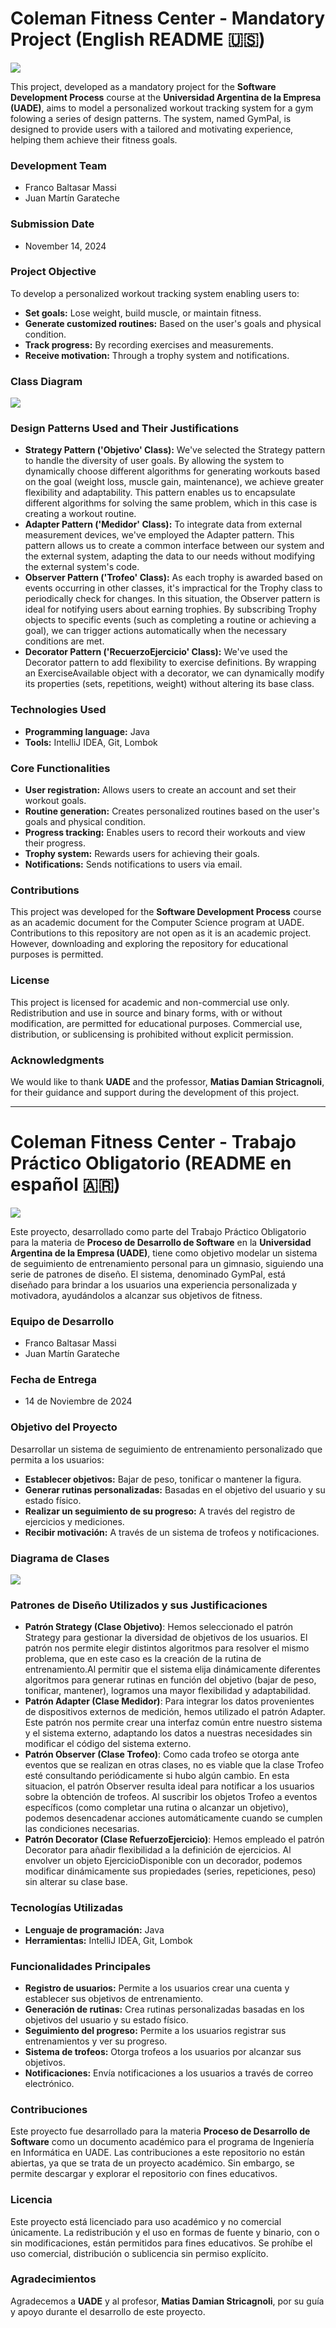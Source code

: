 # Coleman Fitness Center - Mandatory Project (English README 🇺🇸)

![](Imagenes/LogoUADE.svg)

This project, developed as a mandatory project for the **Software Development Process** course at the **Universidad Argentina de la Empresa (UADE)**, aims to model a personalized workout tracking system for a gym folowing a series of design patterns. The system, named GymPal, is designed to provide users with a tailored and motivating experience, helping them achieve their fitness goals.

### Development Team

* Franco Baltasar Massi
* Juan Martín Garateche

### Submission Date

* November 14, 2024

### Project Objective

To develop a personalized workout tracking system enabling users to:

* **Set goals:** Lose weight, build muscle, or maintain fitness.
* **Generate customized routines:** Based on the user's goals and physical condition.
* **Track progress:** By recording exercises and measurements.
* **Receive motivation:** Through a trophy system and notifications.

### Class Diagram

![](Imagenes/DiagramaDeClases.png)

### Design Patterns Used and Their Justifications

* **Strategy Pattern ('Objetivo' Class):** We've selected the Strategy pattern to handle the diversity of user goals. By allowing the system to dynamically choose different algorithms for generating workouts based on the goal (weight loss, muscle gain, maintenance), we achieve greater flexibility and adaptability. This pattern enables us to encapsulate different algorithms for solving the same problem, which in this case is creating a workout routine.
* **Adapter Pattern ('Medidor' Class):** To integrate data from external measurement devices, we've employed the Adapter pattern. This pattern allows us to create a common interface between our system and the external system, adapting the data to our needs without modifying the external system's code.
* **Observer Pattern ('Trofeo' Class):** As each trophy is awarded based on events occurring in other classes, it's impractical for the Trophy class to periodically check for changes. In this situation, the Observer pattern is ideal for notifying users about earning trophies. By subscribing Trophy objects to specific events (such as completing a routine or achieving a goal), we can trigger actions automatically when the necessary conditions are met.
* **Decorator Pattern ('RecuerzoEjercicio' Class):** We've used the Decorator pattern to add flexibility to exercise definitions. By wrapping an ExerciseAvailable object with a decorator, we can dynamically modify its properties (sets, repetitions, weight) without altering its base class.

### Technologies Used

* **Programming language:** Java
* **Tools:** IntelliJ IDEA, Git, Lombok

### Core Functionalities

* **User registration:** Allows users to create an account and set their workout goals.
* **Routine generation:** Creates personalized routines based on the user's goals and physical condition.
* **Progress tracking:** Enables users to record their workouts and view their progress.
* **Trophy system:** Rewards users for achieving their goals.
* **Notifications:** Sends notifications to users via email.

### Contributions

This project was developed for the **Software Development Process** course as an academic document for the Computer Science program at UADE. Contributions to this repository are not open as it is an academic project. However, downloading and exploring the repository for educational purposes is permitted.

### License

This project is licensed for academic and non-commercial use only. Redistribution and use in source and binary forms, with or without modification, are permitted for educational purposes. Commercial use, distribution, or sublicensing is prohibited without explicit permission.

### Acknowledgments

We would like to thank **UADE** and the professor, **Matias Damian Stricagnoli**, for their guidance and support during the development of this project.

---

# Coleman Fitness Center - Trabajo Práctico Obligatorio (README en español 🇦🇷)

![](Imagenes/LogoUADE.svg)

Este proyecto, desarrollado como parte del Trabajo Práctico Obligatorio para la materia de **Proceso de Desarrollo de Software** en la **Universidad Argentina de la Empresa (UADE)**, tiene como objetivo modelar un sistema de seguimiento de entrenamiento personal para un gimnasio, siguiendo una serie de patrones de diseño. El sistema, denominado GymPal, está diseñado para brindar a los usuarios una experiencia personalizada y motivadora, ayudándolos a alcanzar sus objetivos de fitness.

### Equipo de Desarrollo

* Franco Baltasar Massi
* Juan Martín Garateche

### Fecha de Entrega

* 14 de Noviembre de 2024

### Objetivo del Proyecto

Desarrollar un sistema de seguimiento de entrenamiento personalizado que permita a los usuarios:

* **Establecer objetivos:** Bajar de peso, tonificar o mantener la figura.
* **Generar rutinas personalizadas:** Basadas en el objetivo del usuario y su estado físico.
* **Realizar un seguimiento de su progreso:** A través del registro de ejercicios y mediciones.
* **Recibir motivación:** A través de un sistema de trofeos y notificaciones.

### Diagrama de Clases

![](Imagenes/DiagramaDeClases.png)

### Patrones de Diseño Utilizados y sus Justificaciones

* **Patrón Strategy (Clase Objetivo)**: Hemos seleccionado el patrón Strategy para gestionar la diversidad de objetivos de los usuarios. El patrón nos permite elegir distintos algoritmos para resolver el mismo problema, que en este caso es la creación de la rutina de entrenamiento.Al permitir que el sistema elija dinámicamente diferentes algoritmos para generar rutinas en función del objetivo (bajar de peso, tonificar, mantener), logramos una mayor flexibilidad y adaptabilidad.
* **Patrón Adapter (Clase Medidor)**: Para integrar los datos provenientes de dispositivos externos de medición, hemos utilizado el patrón Adapter. Este patrón nos permite crear una interfaz común entre nuestro sistema y el sistema externo, adaptando los datos a nuestras necesidades sin modificar el código del sistema externo.
* **Patrón Observer (Clase Trofeo)**:  Como cada trofeo se otorga ante eventos que se realizan en otras clases, no es viable que la clase Trofeo esté consultando periódicamente si hubo algún cambio. En esta situacion, el patrón Observer resulta ideal para notificar a los usuarios sobre la obtención de trofeos. Al suscribir los objetos Trofeo a eventos específicos (como completar una rutina o alcanzar un objetivo), podemos desencadenar acciones automáticamente cuando se cumplen las condiciones necesarias.
* **Patrón Decorator (Clase RefuerzoEjercicio)**: Hemos empleado el patrón Decorator para añadir flexibilidad a la definición de ejercicios. Al envolver un objeto EjercicioDisponible con un decorador, podemos modificar dinámicamente sus propiedades (series, repeticiones, peso) sin alterar su clase base.

### Tecnologías Utilizadas

* **Lenguaje de programación:** Java
* **Herramientas:** IntelliJ IDEA, Git, Lombok

### Funcionalidades Principales

* **Registro de usuarios:** Permite a los usuarios crear una cuenta y establecer sus objetivos de entrenamiento.
* **Generación de rutinas:** Crea rutinas personalizadas basadas en los objetivos del usuario y su estado físico.
* **Seguimiento del progreso:** Permite a los usuarios registrar sus entrenamientos y ver su progreso.
* **Sistema de trofeos:** Otorga trofeos a los usuarios por alcanzar sus objetivos.
* **Notificaciones:** Envía notificaciones a los usuarios a través de correo electrónico.
  
### Contribuciones

Este proyecto fue desarrollado para la materia **Proceso de Desarrollo de Software** como un documento académico para el programa de Ingeniería en Informática en UADE. Las contribuciones a este repositorio no están abiertas, ya que se trata de un proyecto académico. Sin embargo, se permite descargar y explorar el repositorio con fines educativos.

### Licencia

Este proyecto está licenciado para uso académico y no comercial únicamente. La redistribución y el uso en formas de fuente y binario, con o sin modificaciones, están permitidos para fines educativos. Se prohíbe el uso comercial, distribución o sublicencia sin permiso explícito.

### Agradecimientos

Agradecemos a **UADE** y al profesor, **Matias Damian Stricagnoli**, por su guía y apoyo durante el desarrollo de este proyecto.
